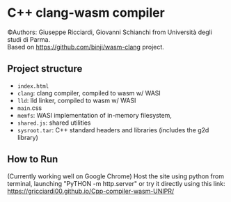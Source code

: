 # C++ clang-wasm compiler
©Authors: Giuseppe Ricciardi, Giovanni Schianchi from Università degli studi di Parma.  <br />
Based on https://github.com/binji/wasm-clang project.
## Project structure
- `index.html`
- `clang`: clang compiler, compiled to wasm w/ WASI
- `lld`: lld linker, compiled to wasm w/ WASI
- `main`.css
- `memfs`: WASI implementation of in-memory filesystem,
- `shared.js`: shared utilities
- `sysroot.tar`: C++ standard headers and libraries (includes the g2d library)
## How to Run
(Currently working well on Google Chrome)
Host the site using python from terminal, launching "PyTHON -m http.server" or try it directly using this link: https://gricciardi00.github.io/Cpp-compiler-wasm-UNIPR/

